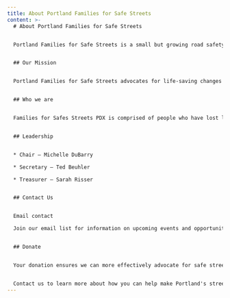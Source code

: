 ```yaml
---
title: About Portland Families for Safe Streets
content: >-
  # About Portland Families for Safe Streets


  Portland Families for Safe Streets is a small but growing road safety organization. Whether you have been directly impacted by road violence or an ally to the road safety movement, you are welcome to join our community of road-safety advocates. 


  ## Our Mission


  Portland Families for Safe Streets advocates for life-saving changes throughout our transportation system that will prevent crashes.


  ## Who we are


  Families for Safes Streets PDX is comprised of people who have lost loved ones or have been directly impacted by road traffic violence. We advocate for safe streets in a variety of ways, including working with local and state leaders, supporting life-saving legislation, critiquing roadway design, and more. All safe-streets allies are welcome to join FSS.


  ## Leadership


  * Chair – Michelle DuBarry

  * Secretary – Ted Beuhler

  * Treasurer – Sarah Risser


  ## Contact Us


  Email contact

  Join our email list for information on upcoming events and opportunities. We anticipate one or two email messages per month.


  ## Donate


  Your donation ensures we can more effectively advocate for safe streets and provide support to those directly impacted by traffic violence.


  Contact us to learn more about how you can help make Portland's streets safer for everyone.
---
```

